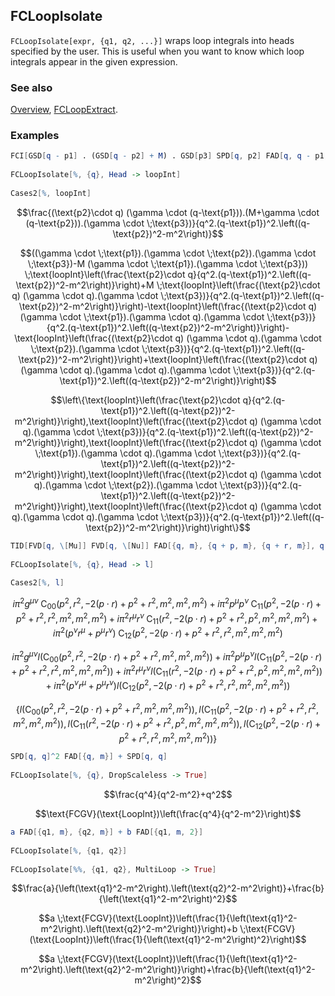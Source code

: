 ## FCLoopIsolate

`FCLoopIsolate[expr, {q1, q2, ...}]` wraps loop integrals into heads specified by the user. This is useful when you want to know which loop integrals appear in the given expression.

### See also

[Overview](Extra/FeynCalc.md), [FCLoopExtract](FCLoopExtract.md).

### Examples

```mathematica
FCI[GSD[q - p1] . (GSD[q - p2] + M) . GSD[p3] SPD[q, p2] FAD[q, q - p1, {q - p2, m}]] 
 
FCLoopIsolate[%, {q}, Head -> loopInt] 
 
Cases2[%, loopInt]
```

$$\frac{(\text{p2}\cdot q) (\gamma \cdot (q-\text{p1})).(M+\gamma \cdot (q-\text{p2})).(\gamma \cdot \;\text{p3})}{q^2.(q-\text{p1})^2.\left((q-\text{p2})^2-m^2\right)}$$

$$((\gamma \cdot \;\text{p1}).(\gamma \cdot \;\text{p2}).(\gamma \cdot \;\text{p3})-M (\gamma \cdot \;\text{p1}).(\gamma \cdot \;\text{p3})) \;\text{loopInt}\left(\frac{\text{p2}\cdot q}{q^2.(q-\text{p1})^2.\left((q-\text{p2})^2-m^2\right)}\right)+M \;\text{loopInt}\left(\frac{(\text{p2}\cdot q) (\gamma \cdot q).(\gamma \cdot \;\text{p3})}{q^2.(q-\text{p1})^2.\left((q-\text{p2})^2-m^2\right)}\right)-\text{loopInt}\left(\frac{(\text{p2}\cdot q) (\gamma \cdot \;\text{p1}).(\gamma \cdot q).(\gamma \cdot \;\text{p3})}{q^2.(q-\text{p1})^2.\left((q-\text{p2})^2-m^2\right)}\right)-\text{loopInt}\left(\frac{(\text{p2}\cdot q) (\gamma \cdot q).(\gamma \cdot \;\text{p2}).(\gamma \cdot \;\text{p3})}{q^2.(q-\text{p1})^2.\left((q-\text{p2})^2-m^2\right)}\right)+\text{loopInt}\left(\frac{(\text{p2}\cdot q) (\gamma \cdot q).(\gamma \cdot q).(\gamma \cdot \;\text{p3})}{q^2.(q-\text{p1})^2.\left((q-\text{p2})^2-m^2\right)}\right)$$

$$\left\{\text{loopInt}\left(\frac{\text{p2}\cdot q}{q^2.(q-\text{p1})^2.\left((q-\text{p2})^2-m^2\right)}\right),\text{loopInt}\left(\frac{(\text{p2}\cdot q) (\gamma \cdot q).(\gamma \cdot \;\text{p3})}{q^2.(q-\text{p1})^2.\left((q-\text{p2})^2-m^2\right)}\right),\text{loopInt}\left(\frac{(\text{p2}\cdot q) (\gamma \cdot \;\text{p1}).(\gamma \cdot q).(\gamma \cdot \;\text{p3})}{q^2.(q-\text{p1})^2.\left((q-\text{p2})^2-m^2\right)}\right),\text{loopInt}\left(\frac{(\text{p2}\cdot q) (\gamma \cdot q).(\gamma \cdot \;\text{p2}).(\gamma \cdot \;\text{p3})}{q^2.(q-\text{p1})^2.\left((q-\text{p2})^2-m^2\right)}\right),\text{loopInt}\left(\frac{(\text{p2}\cdot q) (\gamma \cdot q).(\gamma \cdot q).(\gamma \cdot \;\text{p3})}{q^2.(q-\text{p1})^2.\left((q-\text{p2})^2-m^2\right)}\right)\right\}$$

```mathematica
TID[FVD[q, \[Mu]] FVD[q, \[Nu]] FAD[{q, m}, {q + p, m}, {q + r, m}], q, UsePaVeBasis -> True] 
 
FCLoopIsolate[%, {q}, Head -> l] 
 
Cases2[%, l]
```

$$i \pi ^2 g^{\mu \nu } \;\text{C}_{00}\left(p^2,r^2,-2 (p\cdot r)+p^2+r^2,m^2,m^2,m^2\right)+i \pi ^2 p^{\mu } p^{\nu } \;\text{C}_{11}\left(p^2,-2 (p\cdot r)+p^2+r^2,r^2,m^2,m^2,m^2\right)+i \pi ^2 r^{\mu } r^{\nu } \;\text{C}_{11}\left(r^2,-2 (p\cdot r)+p^2+r^2,p^2,m^2,m^2,m^2\right)+i \pi ^2 \left(p^{\nu } r^{\mu }+p^{\mu } r^{\nu }\right) \;\text{C}_{12}\left(p^2,-2 (p\cdot r)+p^2+r^2,r^2,m^2,m^2,m^2\right)$$

$$i \pi ^2 g^{\mu \nu } l\left(\text{C}_{00}\left(p^2,r^2,-2 (p\cdot r)+p^2+r^2,m^2,m^2,m^2\right)\right)+i \pi ^2 p^{\mu } p^{\nu } l\left(\text{C}_{11}\left(p^2,-2 (p\cdot r)+p^2+r^2,r^2,m^2,m^2,m^2\right)\right)+i \pi ^2 r^{\mu } r^{\nu } l\left(\text{C}_{11}\left(r^2,-2 (p\cdot r)+p^2+r^2,p^2,m^2,m^2,m^2\right)\right)+i \pi ^2 \left(p^{\nu } r^{\mu }+p^{\mu } r^{\nu }\right) l\left(\text{C}_{12}\left(p^2,-2 (p\cdot r)+p^2+r^2,r^2,m^2,m^2,m^2\right)\right)$$

$$\left\{l\left(\text{C}_{00}\left(p^2,r^2,-2 (p\cdot r)+p^2+r^2,m^2,m^2,m^2\right)\right),l\left(\text{C}_{11}\left(p^2,-2 (p\cdot r)+p^2+r^2,r^2,m^2,m^2,m^2\right)\right),l\left(\text{C}_{11}\left(r^2,-2 (p\cdot r)+p^2+r^2,p^2,m^2,m^2,m^2\right)\right),l\left(\text{C}_{12}\left(p^2,-2 (p\cdot r)+p^2+r^2,r^2,m^2,m^2,m^2\right)\right)\right\}$$

```mathematica
SPD[q, q]^2 FAD[{q, m}] + SPD[q, q] 
 
FCLoopIsolate[%, {q}, DropScaleless -> True]
```

$$\frac{q^4}{q^2-m^2}+q^2$$

$$\text{FCGV}(\text{LoopInt})\left(\frac{q^4}{q^2-m^2}\right)$$

```mathematica
a FAD[{q1, m}, {q2, m}] + b FAD[{q1, m, 2}] 
 
FCLoopIsolate[%, {q1, q2}] 
 
FCLoopIsolate[%%, {q1, q2}, MultiLoop -> True]
```

$$\frac{a}{\left(\text{q1}^2-m^2\right).\left(\text{q2}^2-m^2\right)}+\frac{b}{\left(\text{q1}^2-m^2\right)^2}$$

$$a \;\text{FCGV}(\text{LoopInt})\left(\frac{1}{\left(\text{q1}^2-m^2\right).\left(\text{q2}^2-m^2\right)}\right)+b \;\text{FCGV}(\text{LoopInt})\left(\frac{1}{\left(\text{q1}^2-m^2\right)^2}\right)$$

$$a \;\text{FCGV}(\text{LoopInt})\left(\frac{1}{\left(\text{q1}^2-m^2\right).\left(\text{q2}^2-m^2\right)}\right)+\frac{b}{\left(\text{q1}^2-m^2\right)^2}$$